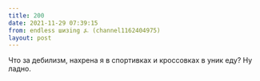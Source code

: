 ```yaml
---
title: 200
date: 2021-11-29 07:39:15
from: endless шизing ⍼ (channel1162404975)
layout: post
---
```


Что за дебилизм, нахрена я в спортивках и кроссовках в уник еду? Ну ладно.
